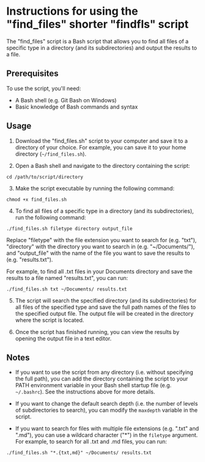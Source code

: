 # Instructions for using the "find_files" shorter "findfls" script

The "find_files" script is a Bash script that allows you to find all files of a specific type in a directory (and its subdirectories) and output the results to a file.

## Prerequisites

To use the script, you'll need:

- A Bash shell (e.g. Git Bash on Windows)
- Basic knowledge of Bash commands and syntax

## Usage

1. Download the "find_files.sh" script to your computer and save it to a directory of your choice. For example, you can save it to your home directory (`~/find_files.sh`).

2. Open a Bash shell and navigate to the directory containing the script:

```cd /path/to/script/directory```


3. Make the script executable by running the following command:

```chmod +x find_files.sh```


4. To find all files of a specific type in a directory (and its subdirectories), run the following command:

```./find_files.sh filetype directory output_file```


Replace "filetype" with the file extension you want to search for (e.g. "txt"), "directory" with the directory you want to search in (e.g. "~/Documents/"), and "output_file" with the name of the file you want to save the results to (e.g. "results.txt").

For example, to find all .txt files in your Documents directory and save the results to a file named "results.txt", you can run:

```./find_files.sh txt ~/Documents/ results.txt```


5. The script will search the specified directory (and its subdirectories) for all files of the specified type and save the full path names of the files to the specified output file. The output file will be created in the directory where the script is located.

6. Once the script has finished running, you can view the results by opening the output file in a text editor.

## Notes

- If you want to use the script from any directory (i.e. without specifying the full path), you can add the directory containing the script to your PATH environment variable in your Bash shell startup file (e.g. `~/.bashrc`). See the instructions above for more details.

- If you want to change the default search depth (i.e. the number of levels of subdirectories to search), you can modify the `maxdepth` variable in the script.

- If you want to search for files with multiple file extensions (e.g. ".txt" and ".md"), you can use a wildcard character ("*") in the `filetype` argument. For example, to search for all .txt and .md files, you can run:

```./find_files.sh "*.{txt,md}" ~/Documents/ results.txt```

